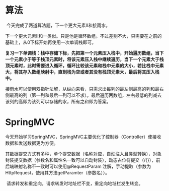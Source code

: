 # 算法

​	今天完成了两道算法题，下一个更大元素II和接雨水。

​	下一个更大元素II和一类似。只是他是循环数组。不过差别不大，只需要在之前的基础上，从0下标开始再使用一次单调栈即可。

​	**复习一下单调栈：栈中存储下标，先把第一个元素压入栈中，开始遍历数组，当下一个元素小于等于栈顶元素时，将该元素压入栈中继续遍历，当下一个元素大于栈顶元素时，此时需要进入循环，循环比较该元素和栈中元素的大小，若比栈中元素大，将其存入数组映射中，直到栈为空或者其没有栈顶元素大，最后将其压入栈中。**

​	接雨水可以使用双指针法解，从纵向来看，只需求出每列的最左侧最高的列和最右侧最高的列（第一列和最后一列可以不求）。最后遍历两数组，左右最低的列减去该列的高即为该列可以存储的水，所有之和即为答案。

# SpringMVC

​	今天开始学习SpringMVC，SpringMVC主要优化了控制器（Controller）使接收数据和发送数据更为方便。

​	其数据提交方式有多种，单个提交数据（名称对应，自动注入且类型转换），对象封装提交数据（参数名和属性名一致可以自动封装），动态占位符提交（/{}），前后端映射名称不一致时可以使用@RequestParam 注解，手动提取（参数为HttpRequest，使用其方法getParamter（参数名））。

​	请求转发和重定向，请求转发时地址栏不变，重定向地址栏发生转变。